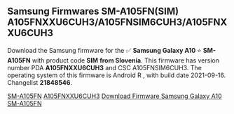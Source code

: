 <h2>Samsung Firmwares SM-A105FN(SIM) A105FNXXU6CUH3/A105FNSIM6CUH3/A105FNXXU6CUH3</h2>
Download the Samsung firmware for the ✅ <strong>Samsung Galaxy A10 </strong> ⭐ <strong>SM-A105FN</strong> with product code <strong>SIM</strong> <strong> from Slovenia</strong>. This firmware has version number PDA <strong>A105FNXXU6CUH3</strong> and CSC A105FNSIM6CUH3. The operating system of this firmware is Android R , with build date 2021-09-16. Changelist <strong>21848546</strong>.


[SM-A105FN](https://samfirm.shop/samsung/model/SM-A105FN)
[A105FNXXU6CUH3](https://samfirm.shop/samsung/pda/A105FNXXU6CUH3)
[Download Firmware Samsung Galaxy A10 SM-A105FN](https://samfirm.shop/samsung/firmware/457012)
